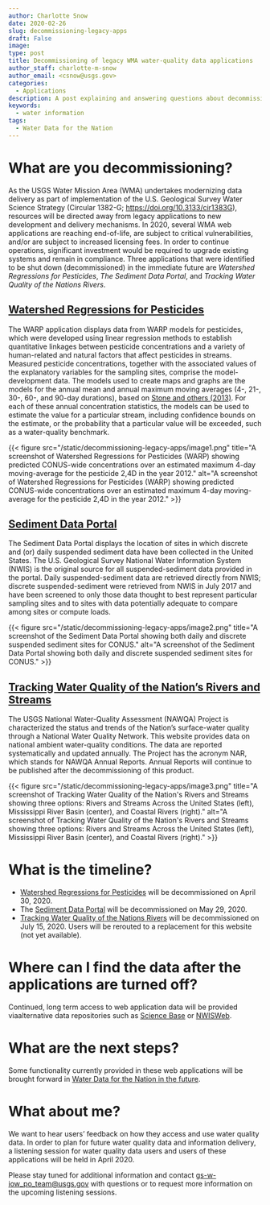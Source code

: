 ```yaml
---
author: Charlotte Snow
date: 2020-02-26
slug: decommissioning-legacy-apps
draft: False
image: 
type: post
title: Decommissioning of legacy WMA water-quality data applications
author_staff: charlotte-m-snow
author_email: <csnow@usgs.gov>
categories:
  - Applications
description: A post explaining and answering questions about decommissioning three legacy water applications
keywords:
  - water information
tags:
  - Water Data for the Nation
---
```


# What are you decommissioning? 

As the USGS Water Mission Area (WMA) undertakes modernizing data delivery as part of implementation of the U.S. Geological Survey Water Science Strategy (Circular 1382-G; <https://doi.org/10.3133/cir1383G>), resources will be directed away from legacy applications to new development and delivery mechanisms. In 2020, several WMA web applications are reaching end-of-life, are subject to critical vulnerabilities, and/or are subject to increased licensing fees. In order to continue operations, significant investment would be required to upgrade existing systems and remain in compliance. Three applications that were identified to be shut down (decommissioned) in the immediate future are *Watershed Regressions for Pesticides*, *The Sediment Data Portal*, and *Tracking Water Quality of the Nations Rivers*.

## [Watershed Regressions for Pesticides](https://cida.usgs.gov/warp/)
The WARP application displays data from  WARP models for pesticides, which were developed using linear regression methods to establish quantitative linkages between pesticide concentrations and a variety of human-related and natural factors that affect pesticides in streams. Measured pesticide concentrations, together with the associated values of the explanatory variables for the sampling sites, comprise the model-development data. The models used to create maps and graphs are the models for the annual mean and annual maximum moving averages (4-, 21-, 30-, 60-, and 90-day durations), based on [Stone and others (2013)](https://pubs.er.usgs.gov/publication/70055879). For each of these annual concentration statistics, the models can be used to estimate the value for a particular stream, including confidence bounds on the estimate, or the probability that a particular value will be exceeded, such as a water-quality benchmark. 

<div class="grid-row">
    <div class="grid-col-8 grid-offset-2">
    {{< figure src="/static/decommissioning-legacy-apps/image1.png" title="A screenshot of Watershed Regressions for Pesticides (WARP) showing predicted CONUS-wide concentrations over an estimated maximum 4-day moving-average for the pesticide 2,4D in the year 2012." alt="A screenshot of Watershed Regressions for Pesticides (WARP) showing predicted CONUS-wide concentrations over an estimated maximum 4-day moving-average for the pesticide 2,4D in the year 2012." >}}
    </div>
</div>

## [Sediment Data Portal](https://cida.usgs.gov/sediment/) 
The Sediment Data Portal displays the location of sites in which discrete and (or) daily suspended sediment data have been collected in the United States. The U.S. Geological Survey National Water Information System (NWIS) is the original source for all suspended-sediment data provided in the portal. Daily suspended-sediment data are retrieved directly from NWIS; discrete suspended-sediment were retrieved from NWIS in July 2017 and have been screened to only those data thought to best represent particular sampling sites and to sites with data potentially adequate to compare among sites or compute loads.

<div class="grid-row">
    <div class="grid-col-8 grid-offset-2">
    {{< figure src="/static/decommissioning-legacy-apps/image2.png" title="A screenshot of the Sediment Data Portal showing both daily and discrete suspended sediment sites for CONUS." alt="A screenshot of the Sediment Data Portal showing both daily and discrete suspended sediment sites for CONUS." >}}
    </div>
</div>


## [Tracking Water Quality of the Nation’s Rivers and Streams](https://cida.usgs.gov/quality/rivers/home)
The USGS National Water-Quality Assessment (NAWQA) Project is characterized the status and trends of the Nation’s surface-water quality through a National Water Quality Network. This website provides data on national ambient water-quality conditions. The data are reported systematically and updated annually. The Project has the acronym NAR, which stands for NAWQA Annual Reports.  Annual Reports will continue to be published after the decommissioning of this product.

<div class="grid-row">
    <div class="grid-col-8 grid-offset-2">
    {{< figure src="/static/decommissioning-legacy-apps/image3.png" title="A screenshot of Tracking Water Quality of the Nation's Rivers and Streams showing three options: Rivers and Streams Across the United States (left), Mississippi River Basin (center), and Coastal Rivers (right)." alt="A screenshot of Tracking Water Quality of the Nation's Rivers and Streams showing three options: Rivers and Streams Across the United States (left), Mississippi River Basin (center), and Coastal Rivers (right)." >}}
    </div>
</div>


# What is the timeline? 

* [Watershed Regressions for Pesticides](https://cida.usgs.gov/warp/) will be decommissioned on April 30, 2020. 
* The [Sediment Data Portal](https://cida.usgs.gov/sediment/) will be decommissioned on May 29, 2020. 
* [Tracking Water Quality of the Nations Rivers](https://cida.usgs.gov/quality/rivers/home) will be decommissioned on July 15, 2020. Users will be rerouted to a replacement for this website (not yet available).

# Where can I find the data after the applications are turned off? 

Continued, long term access to web application data will be provided viaalternative data repositories such as [Science Base](<https://www.sciencebase.gov/catalog/>) or [NWISWeb]([https://waterdata.usgs.gov](https://waterdata.usgs.gov/)). 

# What are the next steps? 

Some functionality currently provided in these web applications will be brought forward in [Water Data for the Nation in the future](https://waterdata.usgs.gov/blog/wdfn-tng/). 

# What about me? 

We want to hear users’ feedback on how they access and use water quality data. In order to plan for future water quality data and information delivery, a listening session for water quality data users and users of these applications will be held in April 2020.  

Please stay tuned for additional information and contact <gs-w-iow_po_team@usgs.gov> with questions or to request more information on the upcoming listening sessions.  
